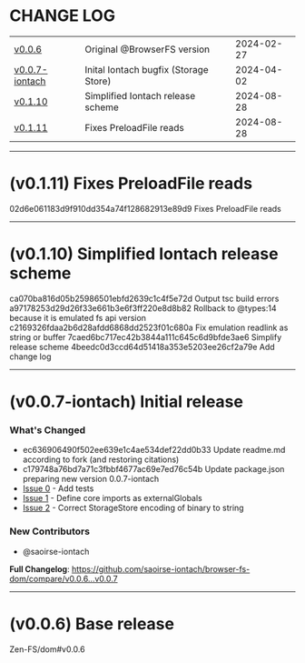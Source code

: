 # CHANGE LOG
| | | |
|-|-|-|
| [v0.0.6](#v0.0.6) |  Original @<!-- -->BrowserFS version | 2024-02-27 |
| [v0.0.7-iontach](#v0.0.7) | Inital Iontach bugfix (Storage Store) | 2024-04-02 |
| [v0.1.10](#v0.1.10) | Simplified Iontach release scheme | 2024-08-28 |
| [v0.1.11](#v0.1.11) | Fixes PreloadFile reads | 2024-08-28 |

___
# <a id='v0.1.11'></a> (v0.1.11) Fixes PreloadFile reads
02d6e061183d9f910dd354a74f128682913e89d9 Fixes PreloadFile reads

___
# <a id='v0.1.10'></a> (v0.1.10) Simplified Iontach release scheme
ca070ba816d05b25986501ebfd2639c1c4f5e72d Output tsc build errors
a97178253d29d26f33e661b3e6f3ff220e8d8b82 Rollback to @types:14 because it is emulated fs api version
c2169326fdaa2b6d28afdd6868dd2523f01c680a Fix emulation readlink as string or buffer
7caed6bc717ec42b3844a111c645c6d9bfde3ae6 Simplify release scheme
4beedc0d3ccd64d51418a353e5203ee26cf2a79e Add change log

___
# <a id='v0.0.7'></a> (v0.0.7-iontach) Initial release

### What's Changed
* ec636906490f502ee639e1c4ae534def22dd0b33 Update readme.md according to fork (and restoring citations)
* c179748a76bd7a71c3fbbf4677ac69e7ed76c54b Update package.json preparing new version 0.0.7-iontach
* [Issue 0](https://github.com/saoirse-iontach/browser-fs-dom/pull/1) - Add tests 
* [Issue 1](https://github.com/saoirse-iontach/browser-fs-dom/pull/2) - Define core imports as externalGlobals
* [Issue 2](https://github.com/saoirse-iontach/browser-fs-dom/pull/3) - Correct StorageStore encoding of binary to string

### New Contributors
* @saoirse-iontach

**Full Changelog**: https://github.com/saoirse-iontach/browser-fs-dom/compare/v0.0.6...v0.0.7

___
# <a id='v0.0.6'></a> (v0.0.6) Base release

Zen-FS/dom#v0.0.6